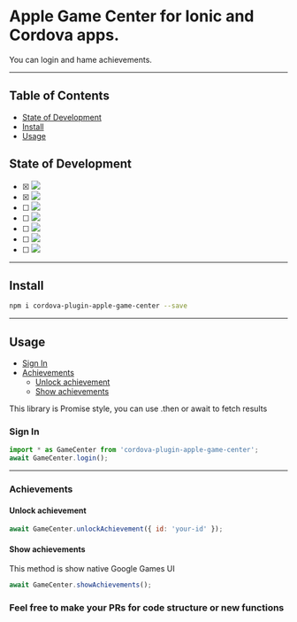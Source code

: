 # Apple Game Center for Ionic and Cordova apps.
You can login and hame achievements.

--------

## Table of Contents

- [State of Development](#state-of-development)
- [Install](#install)
- [Usage](#usage)


## State of Development
- [x] <img src="https://img.shields.io/badge/-Complete-brightgreen.svg?label=Sign%20In%20Support&style=flat-square">
- [x] <img src="https://img.shields.io/badge/-Complete-brightgreen.svg?label=Achievements%20Support&style=flat-square">
- [ ] <img src="https://img.shields.io/badge/-In%20Development-yellow.svg?label=Leaderboards%20Support&style=flat-square">
- [ ] <img src="https://img.shields.io/badge/-In%20Development-yellow.svg?label=Game%20Savings%20Support&style=flat-square">
- [ ] <img src="https://img.shields.io/badge/-In%20Development-yellow.svg?label=Friends%20Support&style=flat-square">
- [ ] <img src="https://img.shields.io/badge/-In%20Development-yellow.svg?label=Player%20Stats%20Support&style=flat-square">
- [ ] <img src="https://img.shields.io/badge/-In%20Development-yellow.svg?label=Anti-Piracy%20Support&style=flat-square">

-------- 

## Install

```bash
npm i cordova-plugin-apple-game-center --save
```

-------- 
## Usage

- [Sign In](#sign-in)
- [Achievements](#achievements)
  - [Unlock achievement](#unlock-achievement)
  - [Show achievements](#show-achievements)
  
  
This library is Promise style, you can use .then or await to fetch results

### Sign In

```javascript
import * as GameCenter from 'cordova-plugin-apple-game-center';
await GameCenter.login();
```
***
### Achievements

#### Unlock achievement

```javascript
await GameCenter.unlockAchievement({ id: 'your-id' });
```

#### Show achievements
This method is show native Google Games UI 
```javascript
await GameCenter.showAchievements();
```


### Feel free to make your PRs for code structure or new functions
